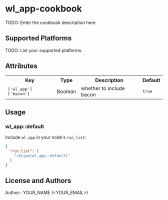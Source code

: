 # wl_app-cookbook

TODO: Enter the cookbook description here.

## Supported Platforms

TODO: List your supported platforms.

## Attributes

<table>
  <tr>
    <th>Key</th>
    <th>Type</th>
    <th>Description</th>
    <th>Default</th>
  </tr>
  <tr>
    <td><tt>['wl_app']['bacon']</tt></td>
    <td>Boolean</td>
    <td>whether to include bacon</td>
    <td><tt>true</tt></td>
  </tr>
</table>

## Usage

### wl_app::default

Include `wl_app` in your node's `run_list`:

```json
{
  "run_list": [
    "recipe[wl_app::default]"
  ]
}
```

## License and Authors

Author:: YOUR_NAME (<YOUR_EMAIL>)
